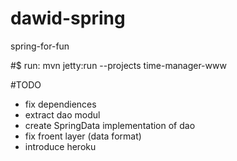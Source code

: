 # dawid-spring
spring-for-fun

#$ run:
mvn jetty:run --projects time-manager-www

#TODO
* fix dependiences
* extract dao modul
* create SpringData implementation of dao
* fix froent layer (data format)
* introduce heroku
